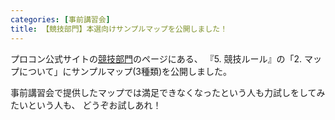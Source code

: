 ```yaml
---
categories: [事前講習会]
title: 【競技部門】本選向けサンプルマップを公開しました！
---
```

プロコン公式サイトの<a href="http://procon.kushi.ro/contest/game#rule" title="競技部門" target="_blank">競技部門</a>のページにある、
『5. 競技ルール』の「2. マップについて」にサンプルマップ(3種類)を公開しました。

事前講習会で提供したマップでは満足できなくなったという人も力試しをしてみたいという人も、
どうぞお試しあれ！